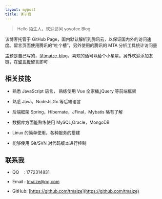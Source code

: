 ```yaml
---
layout: mypost
title: 关于我
---
```


> Hello 陌生人，欢迎访问 yoyofee Blog

该博客托管于 GitHub Page，国内默认解析到腾讯云，以保证国内外的访问速度。留言页面使用腾讯的“吐个槽”，另外使用的腾讯的 MTA 分析工具统计访问量

主题是自己写的，见[tmaize-blog](https://github.com/TMaize/tmaize-blog)，喜欢的话可以给个小星星。另外欢迎添加友链，在[留言板](chat.html)留言即可

## 相关技能

- 熟悉 JavaScript 语言， 熟练使用 Vue 全家桶,jQuery 等前端框架

- 熟悉 Java，NodeJs,Go 等后端语言

- 后端框架 Spring，Hibernate，JFinal，Mybatis 略有了解

- 数据库方面能熟练使用 MySQL,Oracle，MongoDB

- Linux 的简单使用，各种服务的搭建

- 能够使用 Git/SVN 对代码版本进行控制

## 联系我

- QQ&nbsp;&nbsp;&nbsp;&nbsp;: 1772314831

- Email&nbsp;: [tmaize@qq.com](http://mail.qq.com/cgi-bin/qm_share?t=qm_mailme&email=YBQNAQkaBSAREU4DDw0)

- GitHub: [https://github.com/tmaize](https://github.com/tmaize)
